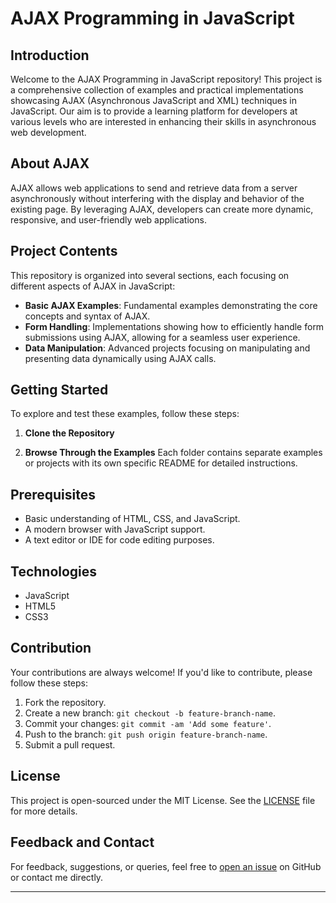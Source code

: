 # AJAX Programming in JavaScript

## Introduction
Welcome to the AJAX Programming in JavaScript repository! This project is a comprehensive collection of examples and practical implementations showcasing AJAX (Asynchronous JavaScript and XML) techniques in JavaScript. Our aim is to provide a learning platform for developers at various levels who are interested in enhancing their skills in asynchronous web development.

## About AJAX
AJAX allows web applications to send and retrieve data from a server asynchronously without interfering with the display and behavior of the existing page. By leveraging AJAX, developers can create more dynamic, responsive, and user-friendly web applications.

## Project Contents
This repository is organized into several sections, each focusing on different aspects of AJAX in JavaScript:

- **Basic AJAX Examples**: Fundamental examples demonstrating the core concepts and syntax of AJAX.
- **Form Handling**: Implementations showing how to efficiently handle form submissions using AJAX, allowing for a seamless user experience.
- **Data Manipulation**: Advanced projects focusing on manipulating and presenting data dynamically using AJAX calls.

## Getting Started
To explore and test these examples, follow these steps:

1. **Clone the Repository**


3. **Browse Through the Examples**
Each folder contains separate examples or projects with its own specific README for detailed instructions.

## Prerequisites
- Basic understanding of HTML, CSS, and JavaScript.
- A modern browser with JavaScript support.
- A text editor or IDE for code editing purposes.

## Technologies
- JavaScript
- HTML5
- CSS3

## Contribution
Your contributions are always welcome! If you'd like to contribute, please follow these steps:

1. Fork the repository.
2. Create a new branch: `git checkout -b feature-branch-name`.
3. Commit your changes: `git commit -am 'Add some feature'`.
4. Push to the branch: `git push origin feature-branch-name`.
5. Submit a pull request.

## License
This project is open-sourced under the MIT License. See the [LICENSE](LICENSE) file for more details.

## Feedback and Contact
For feedback, suggestions, or queries, feel free to [open an issue](https://github.com/your-username/ajax-programming-js/issues) on GitHub or contact me directly.

---
